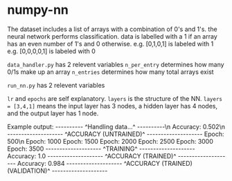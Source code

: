# numpy-nn

The dataset includes a list of arrays with a combination of 0's and 1's. the neural network performs classification. data is labelled with a 1 if an array has an even number of 1's and 0 otherwise. 
e.g. [0,1,0,1] is labeled with 1
e.g. [0,0,0,0,1] is labeled with 0 


`data_handler.py` has 2 relevent variables
`n_per_entry` determines how many 0/1s make up an array
`n_entries` determines how many total arrays exist

`run_nn.py` has 2 relevent variables
 
`lr` and `epochs` are self explanatory. 
`layers` is the structure of the NN. `layers = [3,4,1]` means the input layer has 3 nodes, a hidden layer has 4 nodes, and the output layer has 1 node.

Example output:
---------- ^Handling data...^ ----------\n
Accuracy: 0.502\n
-------------------- ^ACCURACY (UNTRAINED)^ --------------------
Epoch: 500\n
Epoch: 1000
Epoch: 1500
Epoch: 2000
Epoch: 2500
Epoch: 3000
Epoch: 3500
-------------------- ^TRAINING^ --------------------
Accuracy: 1.0
-------------------- ^ACCURACY (TRAINED)^ --------------------
Accuracy: 0.984
-------------------- ^ACCURACY (TRAINED) (VALIDATION)^ --------------------

